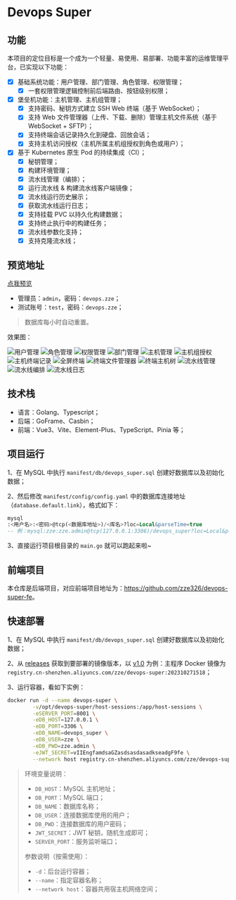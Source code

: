 # Devops Super

## 功能

本项目的定位目标是一个成为一个轻量、易使用、易部署、功能丰富的运维管理平台，已实现以下功能：

- [x] 基础系统功能：用户管理、部门管理、角色管理、权限管理；
    - [x] 一套权限管理逻辑控制前后端路由、按钮级别权限；
- [x] 堡垒机功能：主机管理、主机组管理；
    - [x] 支持密码、秘钥方式建立 SSH Web 终端（基于 WebSocket）；
    - [x] 支持 Web 文件管理器（上传、下载、删除）管理主机文件系统（基于 WebSocket + SFTP）；
    - [x] 支持终端会话记录持久化到硬盘、回放会话；
    - [x] 支持主机访问授权（主机所属主机组授权到角色或用户）；
- [x] 基于 Kubernetes 原生 Pod 的持续集成（CI）；
    - [x] 秘钥管理；
    - [x] 构建环境管理；
    - [x] 流水线管理（编排）；
    - [x] 运行流水线 & 构建流水线客户端镜像；
    - [x] 流水线运行历史展示；
    - [x] 获取流水线运行日志；
    - [x] 支持挂载 PVC 以持久化构建数据；
    - [x] 支持终止执行中的构建任务；
    - [x] 流水线参数化支持；
    - [x] 支持克隆流水线；

## 预览地址

[点我预览](http://ds-demo.zze.xyz)

- 管理员：`admin`，密码：`devops.zze`；
- 测试账号：`test`，密码：`devops.zze`；

> 数据库每小时自动重置。

效果图：

![用户管理](https://raw.githubusercontent.com/zze326/devops-super/main/resource/imgs/user-manage.png)
![角色管理](https://raw.githubusercontent.com/zze326/devops-super/main/resource/imgs/role-manage.png)
![权限管理](https://raw.githubusercontent.com/zze326/devops-super/main/resource/imgs/permission-manage.png)
![部门管理](https://raw.githubusercontent.com/zze326/devops-super/main/resource/imgs/dept-manage.png)
![主机管理](https://raw.githubusercontent.com/zze326/devops-super/main/resource/imgs/host-manage.png)
![主机组授权](https://raw.githubusercontent.com/zze326/devops-super/main/resource/imgs/host-group-authorize.png)
![主机终端记录](https://raw.githubusercontent.com/zze326/devops-super/main/resource/imgs/host-terminal-session-history.png)
![全屏终端](https://raw.githubusercontent.com/zze326/devops-super/main/resource/imgs/terminal-single.png)
![终端文件管理器](https://raw.githubusercontent.com/zze326/devops-super/main/resource/imgs/terminal-file-manager.png)
![终端主机树](https://raw.githubusercontent.com/zze326/devops-super/main/resource/imgs/terminal-tree.png)
![流水线管理](https://raw.githubusercontent.com/zze326/devops-super/main/resource/imgs/pipeline-manage.png)
![流水线编排](https://raw.githubusercontent.com/zze326/devops-super/main/resource/imgs/pipeline-arrange.png)
![流水线日志](https://raw.githubusercontent.com/zze326/devops-super/main/resource/imgs/pipeline-log.png)

## 技术栈

- 语言：Golang、Typescript；
- 后端：GoFrame、Casbin；
- 前端：Vue3、Vite、Element-Plus、TypeScript、Pinia 等；

## 项目运行

1、在 MySQL 中执行 `manifest/db/devops_super.sql` 创建好数据库以及初始化数据；

2、然后修改 `manifest/config/config.yaml` 中的数据库连接地址（`database.default.link`），格式如下：

```sql
mysql
:<用户名>:<密码>@tcp(<数据库地址>)/<库名>?loc=Local&parseTime=true
-- 例：mysql:zze:zze.admin@tcp(127.0.0.1:3306)/devops_super?loc=Local&parseTime=true
```

3、直接运行项目根目录的 `main.go` 就可以跑起来啦~

## 前端项目

本仓库是后端项目，对应前端项目地址为：<https://github.com/zze326/devops-super-fe>。

## 快速部署

1、在 MySQL 中执行 `manifest/db/devops_super.sql` 创建好数据库以及初始化数据；

2、从 [releases](https://github.com/zze326/devops-super/releases) 获取到要部署的镜像版本，以 [v1.0](https://github.com/zze326/devops-super/releases/tag/v1.0) 为例：主程序 Docker 镜像为 `registry.cn-shenzhen.aliyuncs.com/zze/devops-super:202310271518`；

3、运行容器，看如下实例：
```bash
docker run -d --name devops-super \
        -v/opt/devops-super/host-sessions:/app/host-sessions \
        -eSERVER_PORT=8001 \
        -eDB_HOST=127.0.0.1 \
        -eDB_PORT=3306 \
        -eDB_NAME=devops_super \
        -eDB_USER=zze \
        -eDB_PWD=zze.admin \
        -eJWT_SECRET=vIIEngfamdsaGZasdsasdasadkseadgF9fe \
        --network host registry.cn-shenzhen.aliyuncs.com/zze/devops-super:202310271518
```
> 环境变量说明：
> - `DB_HOST`：MySQL 主机地址；
> - `DB_PORT`：MySQL 端口；
> - `DB_NAME`：数据库名称；
> - `DB_USER`：连接数据库使用的用户；
> - `DB_PWD`：连接数据库的用户密码；
> - `JWT_SECRET`：JWT 秘钥，随机生成即可；
> - `SERVER_PORT`：服务监听端口；
> 
> 参数说明（按需使用）：
> - `-d`：后台运行容器；
> - `--name`：指定容器名称；
> - `--network host`：容器共用宿主机网络空间；